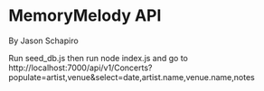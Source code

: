 # MemoryMelody API #

By Jason Schapiro

Run seed_db.js then run node index.js and go to http://localhost:7000/api/v1/Concerts?populate=artist,venue&select=date,artist.name,venue.name,notes

